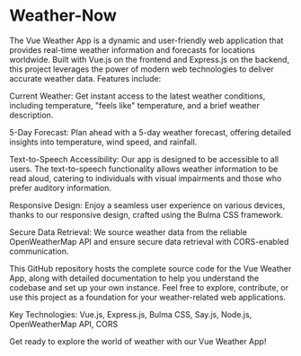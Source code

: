 # Weather-Now
The Vue Weather App is a dynamic and user-friendly web application that provides real-time weather information and forecasts for locations worldwide. Built with Vue.js on the frontend and Express.js on the backend, this project leverages the power of modern web technologies to deliver accurate weather data. Features include:

Current Weather: Get instant access to the latest weather conditions, including temperature, "feels like" temperature, and a brief weather description.

5-Day Forecast: Plan ahead with a 5-day weather forecast, offering detailed insights into temperature, wind speed, and rainfall.

Text-to-Speech Accessibility: Our app is designed to be accessible to all users. The text-to-speech functionality allows weather information to be read aloud, catering to individuals with visual impairments and those who prefer auditory information.

Responsive Design: Enjoy a seamless user experience on various devices, thanks to our responsive design, crafted using the Bulma CSS framework.

Secure Data Retrieval: We source weather data from the reliable OpenWeatherMap API and ensure secure data retrieval with CORS-enabled communication.

This GitHub repository hosts the complete source code for the Vue Weather App, along with detailed documentation to help you understand the codebase and set up your own instance. Feel free to explore, contribute, or use this project as a foundation for your weather-related web applications.

Key Technologies:
Vue.js, Express.js, Bulma CSS, Say.js, Node.js, OpenWeatherMap API, CORS

Get ready to explore the world of weather with our Vue Weather App!
